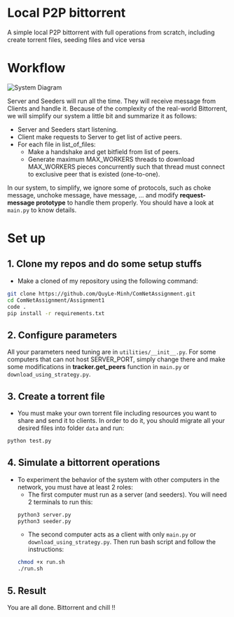 # Local P2P bittorrent

A simple local P2P bittorrent with full operations from scratch, including create torrent files, seeding files and vice versa

# Workflow
![System Diagram](https://github.com/QuyLe-Minh/ComNetAssignment/assets/92782164/c5048101-5d25-47ff-ac41-61df7afa6246)

Server and Seeders will run all the time. They will receive message from Clients and handle it. Because of the complexity of the real-world Bittorrent, we will simplify our system a little bit and summarize it as follows:
- Server and Seeders start listening.
- Client make requests to Server to get list of active peers.
- For each file in list_of_files:
    + Make a handshake and get bitfield from list of peers.
    + Generate maximum MAX_WORKERS threads to download MAX_WORKERS pieces concurrently such that thread must connect to exclusive peer that is existed (one-to-one).

In our system, to simplify, we ignore some of protocols, such as choke message, unchoke message, have message, ... and modify **request-message prototype** to handle them properly. You should have a look at `main.py` to know details.

# Set up
## 1. Clone my repos and do some setup stuffs
- Make a cloned of my repository using the following command: 
```sh
git clone https://github.com/QuyLe-Minh/ComNetAssignment.git
cd ComNetAssignment/Assignment1
code .
pip install -r requirements.txt
```

## 2. Configure parameters
All your parameters need tuning are in `utilities/__init__.py`. For some computers that can not host SERVER_PORT, simply change there and make some modifications in **tracker.get_peers** function in `main.py` or `download_using_strategy.py`.

## 3. Create a torrent file
- You must make your own torrent file including resources you want to share and send it to clients. In order to do it, you should migrate all your desired files into folder `data` and run:
```sh
python test.py
```

## 4. Simulate a bittorrent operations
- To experiment the behavior of the system with other computers in the network, you must have at least 2 roles:
    + The first computer must run as a server (and seeders). You will need 2 terminals to run this:
    ```sh
    python3 server.py
    python3 seeder.py
    ```
    + The second computer acts as a client with only `main.py` or `download_using_strategy.py`. Then run bash script and follow the instructions:
    ```sh
    chmod +x run.sh
    ./run.sh
    ```
## 5. Result
You are all done. Bittorrent and chill !!
